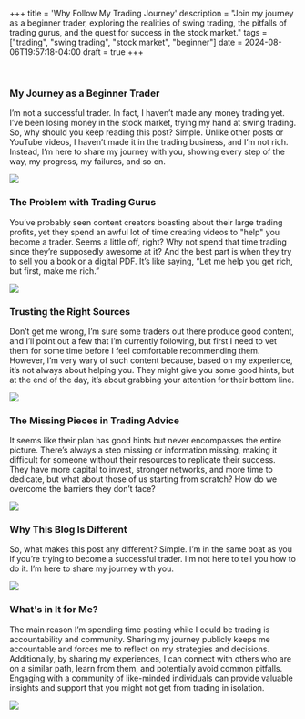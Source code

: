 +++
title = 'Why Follow My Trading Journey'
description = "Join my journey as a beginner trader, exploring the realities of swing trading, the pitfalls of trading gurus, and the quest for success in the stock market."
tags = ["trading", "swing trading", "stock market", "beginner"]
date = 2024-08-06T19:57:18-04:00
draft = true
+++

&nbsp;
&nbsp;

### My Journey as a Beginner Trader

I’m not a successful trader. In fact, I haven’t made any money trading yet. I’ve been losing money in the stock market, trying my hand at swing trading. So, why should you keep reading this post? Simple. Unlike other posts or YouTube videos, I haven’t made it in the trading business, and I’m not rich. Instead, I’m here to share my journey with you, showing every step of the way, my progress, my failures, and so on.

![](/trading_blog_app/images/my_journey_as_a_beginner_trader/sample.png)

### The Problem with Trading Gurus

You’ve probably seen content creators boasting about their large trading profits, yet they spend an awful lot of time creating videos to "help" you become a trader. Seems a little off, right? Why not spend that time trading since they’re supposedly awesome at it? And the best part is when they try to sell you a book or a digital PDF. It’s like saying, “Let me help you get rich, but first, make me rich.”

![](/trading_blog_app/images/the_problem_with_trading_gurus/sample.png)

### Trusting the Right Sources

Don’t get me wrong, I’m sure some traders out there produce good content, and I’ll point out a few that I’m currently following, but first I need to vet them for some time before I feel comfortable recommending them. However, I’m very wary of such content because, based on my experience, it’s not always about helping you. They might give you some good hints, but at the end of the day, it’s about grabbing your attention for their bottom line.

![](/trading_blog_app/images/trusting_the_right_sources/sample.png)

### The Missing Pieces in Trading Advice

It seems like their plan has good hints but never encompasses the entire picture. There’s always a step missing or information missing, making it difficult for someone without their resources to replicate their success. They have more capital to invest, stronger networks, and more time to dedicate, but what about those of us starting from scratch? How do we overcome the barriers they don’t face?

![](/trading_blog_app/images/the_missing_pieces_in_trading_advice/sample.png)

### Why This Blog Is Different

So, what makes this post any different? Simple. I’m in the same boat as you if you’re trying to become a successful trader. I’m not here to tell you how to do it. I’m here to share my journey with you.

![](/trading_blog_app/images/why_this_blog_is_different/sample.png)

### What's in It for Me?

The main reason I’m spending time posting while I could be trading is accountability and community. Sharing my journey publicly keeps me accountable and forces me to reflect on my strategies and decisions. Additionally, by sharing my experiences, I can connect with others who are on a similar path, learn from them, and potentially avoid common pitfalls. Engaging with a community of like-minded individuals can provide valuable insights and support that you might not get from trading in isolation.

![](/trading_blog_app/images/whats_in_it_for_me/sample.png)
